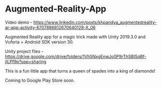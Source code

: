 # Augmented-Reality-App
Video demo - https://www.linkedin.com/posts/khpandya_augmentedreality-ar-app-activity-6707886812670640128-X_06

Augmented Reality app for a magic trick made with Unity 2019.3.0 and Vuforia + Android SDK version 30.

Unity project files - https://drive.google.com/drive/folders/1Vh5NxgEnwJo0P9rThSBlSqBf-jILPf9p?usp=sharing

This is a fun little app that turns a queen of spades into a king of diamonds! 


Coming to Google Play Store soon.
